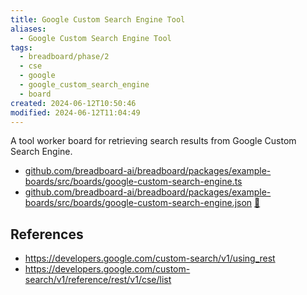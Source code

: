 ```yaml
---
title: Google Custom Search Engine Tool
aliases:
  - Google Custom Search Engine Tool
tags:
  - breadboard/phase/2
  - cse
  - google
  - google_custom_search_engine
  - board
created: 2024-06-12T10:50:46
modified: 2024-06-12T11:04:49
---
```


A tool worker board for retrieving search results from Google Custom Search Engine.

- [github.com/breadboard-ai/breadboard/packages/example-boards/src/boards/google-custom-search-engine.ts](https://github.com/breadboard-ai/breadboard/blob/main/packages/example-boards/src/boards/google-custom-search-engine.ts)
- [github.com/breadboard-ai/breadboard/packages/example-boards/src/boards/google-custom-search-engine.json](https://github.com/breadboard-ai/breadboard/blob/main/packages/visual-editor/public/graphs/google-custom-search-engine.json) [🔗](https://breadboard-ai.web.app/?board=https://raw.githubusercontent.com/breadboard-ai/breadboard/main/packages/visual-editor/public/example-boards/google-custom-search-engine.json)

## References

- <https://developers.google.com/custom-search/v1/using_rest>
- <https://developers.google.com/custom-search/v1/reference/rest/v1/cse/list>
